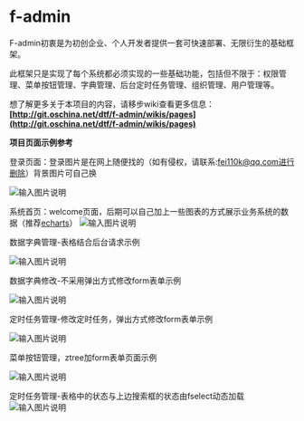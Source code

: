 # f-admin
F-admin初衷是为初创企业、个人开发者提供一套可快速部署、无限衍生的基础框架。

此框架只是实现了每个系统都必须实现的一些基础功能，包括但不限于：权限管理、菜单按钮管理、字典管理、后台定时任务管理、组织管理、用户管理等。

想了解更多关于本项目的内容，请移步wiki查看更多信息： **[http://git.oschina.net/dtf/f-admin/wikis/pages](http://git.oschina.net/dtf/f-admin/wikis/pages)** 

 **项目页面示例参考** 

登录页面：登录图片是在网上随便找的（如有侵权，请联系:fei110k@qq.com进行删除）背景图片可自己换

![输入图片说明](https://git.oschina.net/uploads/images/2017/0916/160823_15f9c779_472199.png "在这里输入图片标题")

系统首页：welcome页面，后期可以自己加上一些图表的方式展示业务系统的数据（推荐[echarts](http://echarts.baidu.com/)）
![输入图片说明](https://git.oschina.net/uploads/images/2017/0916/154339_8b97f323_472199.png "首页.png")

数据字典管理-表格结合后台请求示例

![输入图片说明](https://git.oschina.net/uploads/images/2017/0916/155651_bff65859_472199.png "数据字典管理.png")

数据字典修改-不采用弹出方式修改form表单示例

![输入图片说明](https://git.oschina.net/uploads/images/2017/0916/155713_6baf6dcd_472199.png "数据字典修改.png")

定时任务管理-修改定时任务，弹出方式修改form表单示例

![输入图片说明](https://git.oschina.net/uploads/images/2017/0916/160106_fa3b0e34_472199.png "修改定时任务及弹出框样式.png")

菜单按钮管理，ztree加form表单页面示例

![输入图片说明](https://git.oschina.net/uploads/images/2017/0916/155635_75dc6bc7_472199.png "菜单按钮管理.png")

定时任务管理-表格中的状态与上边搜索框的状态由fselect动态加载
![输入图片说明](https://git.oschina.net/uploads/images/2017/0916/161520_87000334_472199.png "定时任务管理.png")


